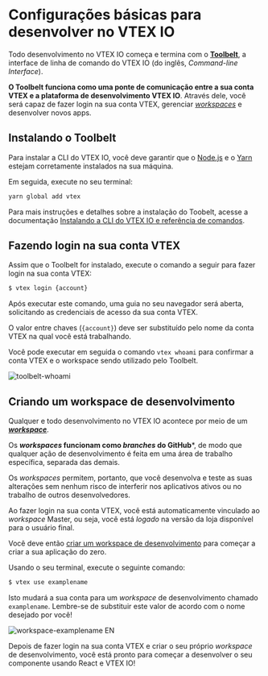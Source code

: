 # Configurações básicas para desenvolver no VTEX IO

Todo desenvolvimento no VTEX IO começa e termina com o [**Toolbelt**](https://vtex.io/docs/concepts/toolbelt/), a interface de linha de comando do VTEX IO (do inglês, *Command-line Interface*). 

**O Toolbelt funciona como uma ponte de comunicação entre a sua conta VTEX e a plataforma de desenvolvimento VTEX IO**. Através dele, você será capaz de fazer login na sua conta VTEX, gerenciar [*workspaces*](https://vtex.io/docs/concepts/workspace/) e desenvolver novos apps.

## Instalando o Toolbelt

Para instalar a CLI do VTEX IO, você deve garantir que o [Node.js](https://nodejs.org/) e o [Yarn](https://yarnpkg.com/) estejam corretamente instalados na sua máquina. 

Em seguida, execute no seu terminal:

```sh
yarn global add vtex
```

Para mais instruções e detalhes sobre a instalação do Toobelt, acesse a documentação [Instalando a CLI do VTEX IO e referência de comandos](https://vtex.io/docs/recipes/development/vtex-io-cli-installation-and-command-reference/).

## Fazendo login na sua conta VTEX

Assim que o Toolbelt for instalado, execute o comando a seguir para fazer login na sua conta VTEX:

```sh
$ vtex login {account}
```

Após executar este comando, uma guia no seu navegador será aberta, solicitando as credenciais de acesso da sua conta VTEX.

<div class="alert alert-warning">
O valor entre chaves (<code>{account}</code>) deve ser substituído pelo nome da conta VTEX na qual você está trabalhando.
</div>

Você pode executar em seguida o comando `vtex whoami` para confirmar a conta VTEX e o workspace sendo utilizado pelo Toolbelt. 

![toolbelt-whoami](https://user-images.githubusercontent.com/52087100/61886028-517e2780-aed5-11e9-9398-b6d2f3909a50.png)

## Criando um workspace de desenvolvimento

Qualquer e todo desenvolvimento no VTEX IO acontece por meio de um [***workspace***](https://vtex.io/docs/concepts/workspace/). 

Os ***workspaces* funcionam como *branches* do GitHub***, de modo que qualquer ação de desenvolvimento é feita em uma área de trabalho específica, separada das demais. 

Os *workspaces* permitem, portanto, que você desenvolva e teste as suas alterações sem nenhum risco de interferir nos aplicativos ativos ou no trabalho de outros desenvolvedores.

Ao fazer login na sua conta VTEX, você está automaticamente vinculado ao *workspace* Master, ou seja, você está *logado* na versão da loja disponível para o usuário final.

Você deve então [criar um workspace de desenvolvimento](https://vtex.io/docs/recipes/development/creating-a-development-workspace/) para começar a criar a sua aplicação do zero. 

Usando o seu terminal, execute o seguinte comando:

```sh
$ vtex use examplename
```

Isto mudará a sua conta para um *workspace* de desenvolvimento chamado `examplename`. Lembre-se de substituir este valor de acordo com o nome desejado por você!

![workspace-examplename EN](https://user-images.githubusercontent.com/52087100/63979000-30899300-ca8e-11e9-9d9d-234e31ac45f7.png)

Depois de fazer login na sua conta VTEX e criar o seu próprio *workspace* de desenvolvimento, você está pronto para começar a desenvolver o seu componente usando React e VTEX IO!
